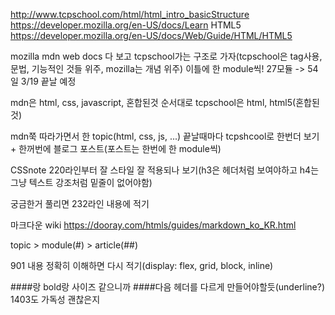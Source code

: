 http://www.tcpschool.com/html/html_intro_basicStructure
https://developer.mozilla.org/en-US/docs/Learn
HTML5
https://developer.mozilla.org/en-US/docs/Web/Guide/HTML/HTML5

mozilla mdn web docs 다 보고 tcpschool가는 구조로 가자(tcpschool은 tag사용, 문법, 기능적인 것들 위주, mozilla는 개념 위주)
이틀에 한 module씩!
27모듈 -> 54일 3/19 끝날 예정

mdn은 html, css, javascript, 혼합된것 순서대로
tcpschool은 html, html5(혼합된것)

mdn쭉 따라가면서 한 topic(html, css, js, ...) 끝날때마다 tcpshcool로 한번더 보기 + 한꺼번에 블로그 포스트(포스트는 한번에 한 module씩)


CSSnote 220라인부터 잘 스타일 잘 적용되나 보기(h3은 헤더처럼 보여야하고 h4는 그냥 텍스트 강조처럼 밑줄이 없어야함)

궁금한거 풀리면 232라인 내용에 적기

마크다운 wiki 
https://dooray.com/htmls/guides/markdown_ko_KR.html

topic > module(#) > article(##)

901 내용 정확히 이해하면 다시 적기(display: flex, grid, block, inline)

####랑 bold랑 사이즈 같으니까 ####다음 헤더를 다르게 만들어야할듯(underline?)
1403도 가독성 괜찮은지